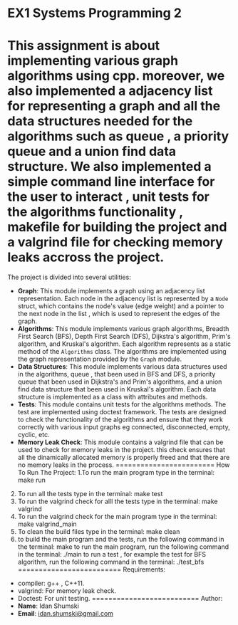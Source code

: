 EX1 Systems Programming 2
========================
This assignment is about implementing various graph algorithms using cpp. moreover, we also implemented a adjacency list for representing a graph and all the data structures needed for the algorithms such as queue , a priority queue and a union find data structure. We also implemented a simple command line interface for the user to interact , unit tests for the algorithms functionality , makefile for building the project and a valgrind file for checking memory leaks accross the project.
========================
The project is divided into several utilities:
- **Graph**: This module implements a graph using an adjacency list representation. Each node in the adjacency list is represented by a `Node` struct, which contains the node's value (edge weight) and a pointer to the next node in the list , which is used to represent the edges of the graph.
- **Algorithms**: This module implements various graph algorithms, Breadth First Search (BFS), Depth First Search (DFS), Dijkstra's algorithm, Prim's algorithm, and Kruskal's algorithm. Each algorithm represents as a static method of the `Algorithms` class. The algorithms are implemented using the graph representation provided by the `Graph` module.
- **Data Structures**: This module implements various data structures used in the algorithms, queue , that been used in BFS and DFS, a priority queue that been used in Dijkstra's and Prim's algorithms, and a union find data structure that been used in Kruskal's algorithm. Each data structure is implemented as a class with attributes and methods.
- **Tests**: This module contains unit tests for the algorithms methods. The test are implemented using doctest framework. The tests are designed to check the functionality of the algorithms and ensure that they work correctly with various input graphs eg connected, disconnected, empty, cyclic, etc.
- **Memory Leak Check**: This module contains a valgrind file that can be used to check for memory leaks in the project. this check ensures that all the dinamically allocated memory is properly freed and that there are no memory leaks in the process.
========================
How To Run The Project:
1.To run the main program type in the terminal: make run
2. To run all the tests type in the terminal: make test
3. To run the valgrind check for alll the tests type in the terminal: make valgrind
4. To run the valgrind check for the main program type in the terminal: make valgrind_main
5. To clean the build files type in the terminal: make clean
6. to build the main program and the tests, run the following command in the terminal: make
to run the main program, run the following command in the terminal: ./main
to run a test , for example the test for BFS algorithm, run the following command in the terminal: ./test_bfs\
=========================
Requirements:
- compiler: g++  , C++11.
- valgrind: For memory leak check.
- Doctest: For unit testing.
==========================
Author:
- **Name**: Idan Shumski
- **Email**: idan.shumski@gmail.com



